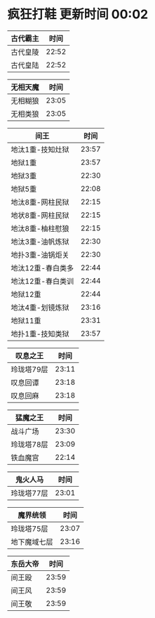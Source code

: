 # 疯狂打鞋 更新时间 00:02

| 古代霸主   | 时间    |
|--------|-------|
| 古代皇陵 | 22:52 |
| 古代皇陆 | 22:52 |

| 无相天魔   | 时间    |
|--------|-------|
| 无相糊狼 | 23:05 |
| 无相类狼 | 23:05 |

| 间王   | 时间    |
|--------|-------|
| 地汰1重-技知灶狱 | 23:57 |
| 地狱1重 | 23:57 |
| 地狱3重 | 22:30 |
| 地狱5重 | 22:08 |
| 地汰8重-网柱民狱 | 22:15 |
| 地状8重-网柱民狱 | 22:15 |
| 地汰8重-柚柱慰狼 | 22:15 |
| 地汰3重-油帆炼狱 | 22:30 |
| 地扑3重-油锅炬关 | 22:30 |
| 地汰12重-春白类多 | 22:44 |
| 地汰12重-春白类训 | 22:44 |
| 地狱12重 | 22:44 |
| 地汰4重-划镜炼狱 | 23:16 |
| 地狱11重 | 23:31 |
| 地扑1重-技知类狱 | 23:57 |

| 叹息之王   | 时间    |
|--------|-------|
| 玲珑塔79层 | 23:11 |
| 叹息回谭 | 23:18 |
| 叹息回麻 | 23:18 |

| 猛魔之王   | 时间    |
|--------|-------|
| 战斗广场 | 23:30 |
| 玲珑塔78层 | 23:09 |
| 铁血魔宫 | 22:14 |

| 鬼火人马   | 时间    |
|--------|-------|
| 玲珑塔77层 | 23:01 |

| 魔界统领   | 时间    |
|--------|-------|
| 玲珑塔75层 | 23:07 |
| 地下魔域七层 | 23:16 |

| 东岳大帝   | 时间    |
|--------|-------|
| 间王殴 | 23:59 |
| 间王风 | 23:59 |
| 间王敬 | 23:59 |
